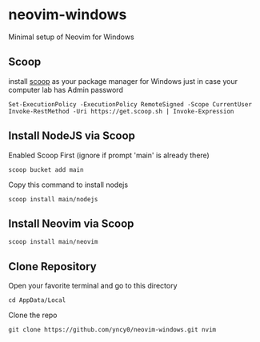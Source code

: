 # neovim-windows
Minimal setup of Neovim for Windows

## Scoop
install [scoop](https://scoop.sh/) as your package manager for Windows just in case your computer lab has Admin password 
```
Set-ExecutionPolicy -ExecutionPolicy RemoteSigned -Scope CurrentUser
Invoke-RestMethod -Uri https://get.scoop.sh | Invoke-Expression
```

## Install NodeJS via Scoop
Enabled Scoop First (ignore if prompt 'main' is already there)
```
scoop bucket add main
```
Copy this command to install nodejs
```
scoop install main/nodejs
```

## Install Neovim via Scoop
```
scoop install main/neovim
```

## Clone Repository
Open your favorite terminal and go to this directory
```
cd AppData/Local
```
Clone the repo
```
git clone https://github.com/yncy0/neovim-windows.git nvim
```

